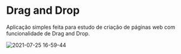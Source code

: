 # Drag and Drop

Aplicação simples feita para estudo de criação de páginas web com funcionalidade de Drag and Drop.

![2021-07-25 16-59-44](https://user-images.githubusercontent.com/47224350/126911854-ca12073d-3073-488c-911a-47fbd284f941.gif)
